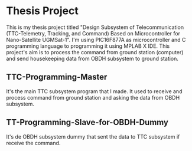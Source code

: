 # Thesis Project

This is my thesis project titled "Design Subsystem of Telecommunication (TTC-Telemetry, Tracking, and Command) Based on Microcontroller for Nano-Satellite UGMSat-1".
I'm using PIC16F877A as microcontroller and C programming language to programming it using MPLAB X IDE. 
This project's aim is to process the command from ground station (computer) and send housekeeping data from OBDH subsystem to ground station.

## TTC-Programming-Master

It's the main TTC subsystem program that I made. It used to receive and process command from ground station and asking the data from OBDH subsystem.

## TT-Programming-Slave-for-OBDH-Dummy

It's de OBDH subsystem dummy that sent the data to TTC subsystem if receive the command.
